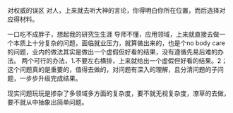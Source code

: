 对权威的误区
对人，上来就去听大神的言论，你得明白你所在位置，而后选择对应得材料。

一口吃不成胖子，想起我的研究生生涯
导师不懂，应用领域，上来就直接去做一个本质上十分复杂的问题，面临就业压力，就算做出来的，也是个no body care的问题，业内的做法其实是做出一个虚假但好看的结果，没有遵循先易后难的办法。
两个可行的办法，1.不要左右横排，上来就给出一个虚假但好看的结果。2；这个问题真的是重要的，值得去做的，对问题有深入的理解，且分清问题的子问题，一步步升级完成结果。

现实问题玩玩是掺杂了多领域多方面的复杂度，要不就无视复杂度，潦草的去做，要不就从中抽象出简单问题。
